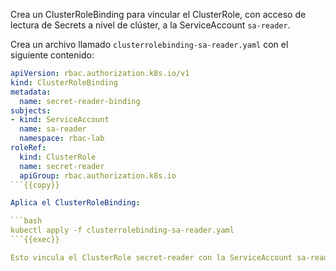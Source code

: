 Crea un ClusterRoleBinding para vincular el ClusterRole, con acceso de lectura de Secrets a nivel de clúster, a la ServiceAccount `sa-reader`.

Crea un archivo llamado `clusterrolebinding-sa-reader.yaml` con el siguiente contenido:

```yaml
apiVersion: rbac.authorization.k8s.io/v1
kind: ClusterRoleBinding
metadata:
  name: secret-reader-binding
subjects:
- kind: ServiceAccount
  name: sa-reader
  namespace: rbac-lab
roleRef:
  kind: ClusterRole
  name: secret-reader
  apiGroup: rbac.authorization.k8s.io
```{{copy}}

Aplica el ClusterRoleBinding:

```bash
kubectl apply -f clusterrolebinding-sa-reader.yaml
```{{exec}}

Esto vincula el ClusterRole secret-reader con la ServiceAccount sa-reader.